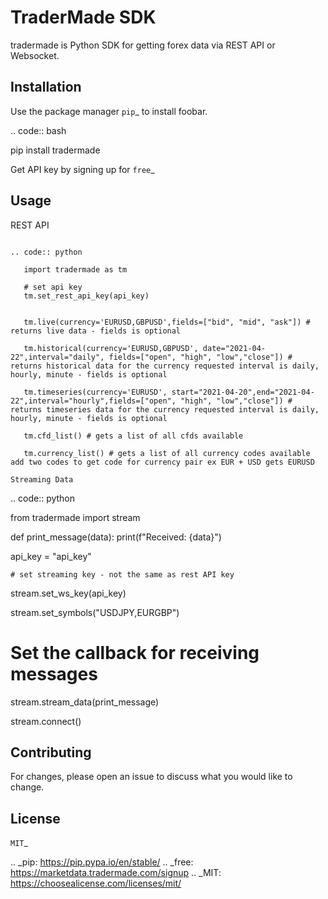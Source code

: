 TraderMade SDK
==============

tradermade is Python SDK for getting forex data via REST API or
Websocket.

Installation
------------

Use the package manager `pip`_ to install foobar.

.. code:: bash

   pip install tradermade

Get API key by signing up for `free`_

Usage
-----

REST API
~~~~~~~~

.. code:: python

   import tradermade as tm

   # set api key
   tm.set_rest_api_key(api_key)


   tm.live(currency='EURUSD,GBPUSD',fields=["bid", "mid", "ask"]) # returns live data - fields is optional
    
   tm.historical(currency='EURUSD,GBPUSD', date="2021-04-22",interval="daily", fields=["open", "high", "low","close"]) # returns historical data for the currency requested interval is daily, hourly, minute - fields is optional

   tm.timeseries(currency='EURUSD', start="2021-04-20",end="2021-04-22",interval="hourly",fields=["open", "high", "low","close"]) # returns timeseries data for the currency requested interval is daily, hourly, minute - fields is optional

   tm.cfd_list() # gets a list of all cfds available

   tm.currency_list() # gets a list of all currency codes available add two codes to get code for currency pair ex EUR + USD gets EURUSD

Streaming Data
~~~~~~~~~~~~~~

.. code:: python

   from tradermade import stream

   def print_message(data):
      print(f"Received: {data}")

   api_key = "api_key"

    # set streaming key - not the same as rest API key
   stream.set_ws_key(api_key)

   stream.set_symbols("USDJPY,EURGBP")
   
   # Set the callback for receiving messages
   stream.stream_data(print_message)  

   stream.connect()

Contributing
------------

For changes, please open an issue to discuss what you would like to
change.

License
-------

`MIT`_

.. _pip: https://pip.pypa.io/en/stable/
.. _free: https://marketdata.tradermade.com/signup
.. _MIT: https://choosealicense.com/licenses/mit/
